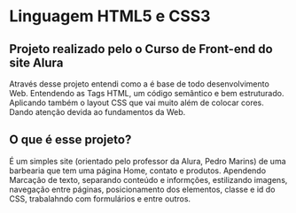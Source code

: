 # Linguagem HTML5 e CSS3
## Projeto realizado pelo o Curso de Front-end do site Alura
Através desse projeto entendi como a é base de todo desenvolvimento Web. Entendendo as Tags HTML, um código semântico e bem estruturado. Aplicando também o layout CSS que vai muito além de colocar cores. Dando atenção devida ao fundamentos da Web.

## O que é esse projeto?
É um simples site (orientado pelo professor da Alura, Pedro Marins) de uma barbearia que tem uma página Home, contato e produtos. Apendendo Marcação de texto, separando conteúdo e informções, estilizando imagens, navegação entre páginas, posicionamento dos elementos, classe e id do CSS, trabalahndo com formulários e entre outros. 